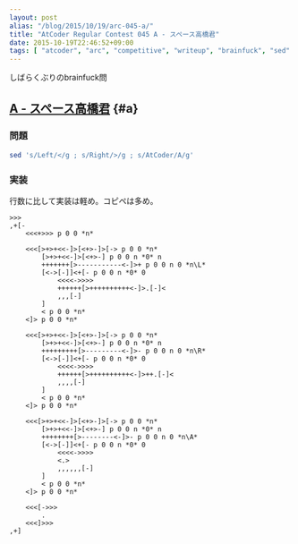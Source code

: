 ```yaml
---
layout: post
alias: "/blog/2015/10/19/arc-045-a/"
title: "AtCoder Regular Contest 045 A - スペース高橋君"
date: 2015-10-19T22:46:52+09:00
tags: [ "atcoder", "arc", "competitive", "writeup", "brainfuck", "sed" ]
---
```


しばらくぶりのbrainfuck問

<!-- more -->

## [A - スペース高橋君](https://beta.atcoder.jp/contests/arc045/tasks/arc045_a) {#a}

### 問題

``` sh
sed 's/Left/</g ; s/Right/>/g ; s/AtCoder/A/g'
```

### 実装

行数に比して実装は軽め。コピペは多め。

``` brainfuck
>>>
,+[-
    <<<+>>> p 0 0 *n*

    <<<[>+>+<<-]>[<+>-]>[-> p 0 0 *n*
        [>+>+<<-]>[<+>-] p 0 0 n *0* n
        +++++++[>-----------<-]>+ p 0 0 n 0 *n\L*
        [<->[-]]<+[- p 0 0 n *0* 0
            <<<<->>>>
            ++++++[>++++++++++<-]>.[-]<
            ,,,[-]
        ]
        < p 0 0 *n*
    <]> p 0 0 *n*

    <<<[>+>+<<-]>[<+>-]>[-> p 0 0 *n*
        [>+>+<<-]>[<+>-] p 0 0 n *0* n
        +++++++++[>---------<-]>- p 0 0 n 0 *n\R*
        [<->[-]]<+[- p 0 0 n *0* 0
            <<<<->>>>
            ++++++[>++++++++++<-]>++.[-]<
            ,,,,[-]
        ]
        < p 0 0 *n*
    <]> p 0 0 *n*

    <<<[>+>+<<-]>[<+>-]>[-> p 0 0 *n*
        [>+>+<<-]>[<+>-] p 0 0 n *0* n
        ++++++++[>--------<-]>- p 0 0 n 0 *n\A*
        [<->[-]]<+[- p 0 0 n *0* 0
            <<<<->>>>
            <.>
            ,,,,,,[-]
        ]
        < p 0 0 *n*
    <]> p 0 0 *n*

    <<<[->>>
        .
    <<<]>>>
,+]
```
